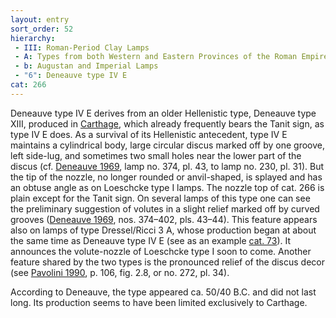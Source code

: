 ```yaml
---
layout: entry
sort_order: 52
hierarchy:
 - III: Roman-Period Clay Lamps
 - A: Types from both Western and Eastern Provinces of the Roman Empire
 - b: Augustan and Imperial Lamps
 - "6": Deneauve type IV E
cat: 266
---
```


Deneauve type IV E derives from an older Hellenistic type, Deneauve type XIII, produced in <a href='../../map/#loc_314921'>Carthage</a>, which already frequently bears the Tanit sign, as type IV E does. As a survival of its Hellenistic antecedent, type IV E maintains a cylindrical body, large circular discus marked off by one groove, left side-lug, and sometimes two small holes near the lower part of the discus (cf. <a href='../../bibliography/#deneauve-1969'>Deneauve 1969</a>, lamp no. 374, pl. 43, to lamp no. 230, pl. 31). But the tip of the nozzle, no longer rounded or anvil-shaped, is splayed and has an obtuse angle as on Loeschcke type I lamps. The nozzle top of cat. 266 is plain except for the Tanit sign. On several lamps of this type one can see the preliminary suggestion of volutes in a slight relief marked off by curved grooves (<a href='../../bibliography/#deneauve-1969'>Deneauve 1969</a>, nos. 374–402, pls. 43–44). This feature appears also on lamps of type Dressel/Ricci 3 A, whose production began at about the same time as Deneauve type IV E (see as an example [cat. 73](73)). It announces the volute-nozzle of Loeschcke type I soon to come. Another feature shared by the two types is the pronounced relief of the discus decor (see <a href='../../bibliography/#pavolini-1990'>Pavolini 1990</a>, p. 106, fig. 2.8, or no. 272, pl. 34).

According to Deneauve, the type appeared ca. 50/40 B.C. and did not last long. Its production seems to have been limited exclusively to Carthage.
